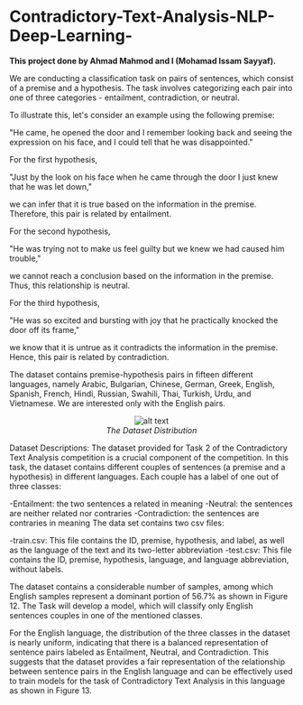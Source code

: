 # Contradictory-Text-Analysis-NLP-Deep-Learning-
**This project done by Ahmad Mahmod and I (Mohamad Issam Sayyaf).**


We are conducting a classification task on pairs of sentences, which consist of a premise and a hypothesis. The task involves categorizing each pair into one of three categories - entailment, contradiction, or neutral.

To illustrate this, let's consider an example using the following premise:

"He came, he opened the door and I remember looking back and seeing the expression on his face, and I could tell that he was disappointed."

For the first hypothesis,

"Just by the look on his face when he came through the door I just knew that he was let down,"

we can infer that it is true based on the information in the premise. Therefore, this pair is related by entailment.

For the second hypothesis,

"He was trying not to make us feel guilty but we knew we had caused him trouble,"

we cannot reach a conclusion based on the information in the premise. Thus, this relationship is neutral.

For the third hypothesis,

"He was so excited and bursting with joy that he practically knocked the door off its frame,"

we know that it is untrue as it contradicts the information in the premise. Hence, this pair is related by contradiction.

The dataset contains premise-hypothesis pairs in fifteen different languages, namely Arabic, Bulgarian, Chinese, German, Greek, English, Spanish, French, Hindi, Russian, Swahili, Thai, Turkish, Urdu, and Vietnamese. We are interested only with the English pairs.


<p align="center">
  <img src="https://drive.google.com/uc?id=1-LX56EaueXtVfO6tC75LRD4OhrMmelqW" alt="alt text" width="width" height="height" />
  <br>
  <em>The Dataset Distribution</em>
</p>

Dataset Descriptions:
The dataset provided for Task 2 of the Contradictory Text Analysis competition is a crucial component of the competition. In this task, the dataset contains different couples of sentences (a premise and a hypothesis) in different languages. Each couple has a label of one out of three classes:

-Entailment: the two sentences a related in meaning
-Neutral: the sentences are neither related nor contraries
-Contradiction: the sentences are contraries in meaning
The data set contains two csv files:

-train.csv: This file contains the ID, premise, hypothesis, and label, as well as the language of the text and its two-letter abbreviation
-test.csv: This file contains the ID, premise, hypothesis, language, and language abbreviation, without labels.

The dataset contains a considerable number of samples, among which English samples represent a dominant portion of 56.7% as shown in Figure 12. The Task will develop a model, which will classify only English sentences couples in one of the mentioned classes.

For the English language, the distribution of the three classes in the dataset is nearly uniform, indicating that there is a balanced representation of sentence pairs labeled as Entailment, Neutral, and Contradiction. This suggests that the dataset provides a fair representation of the relationship between sentence pairs in the English language and can be effectively used to train models for the task of Contradictory Text Analysis in this language as shown in Figure 13.

